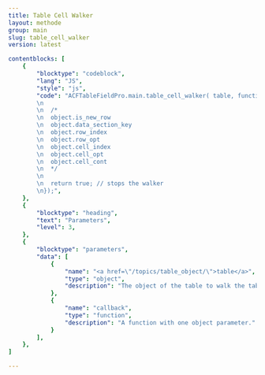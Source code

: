 ```yaml
---
title: Table Cell Walker
layout: methode
group: main
slug: table_cell_walker
version: latest

contentblocks: [
	{
		"blocktype": "codeblock",
		"lang": "JS",
		"style": "js",
		"code": "ACFTableFieldPro.main.table_cell_walker( table, function( object ) {
		\n
		\n	/*
		\n	object.is_new_row
		\n	object.data_section_key
		\n	object.row_index
		\n	object.row_opt
		\n	object.cell_index
		\n	object.cell_opt
		\n	object.cell_cont
		\n	*/
		\n
		\n	return true; // stops the walker
		\n});",
	},
	{
		"blocktype": "heading",
		"text": "Parameters",
		"level": 3,
	},
	{
		"blocktype": "parameters",
		"data": [
			{
				"name": "<a href=\"/topics/table_object/\">table</a>",
				"type": "object",
				"description": "The object of the table to walk the table data.",
			},
			{
				"name": "callback",
				"type": "function",
				"description": "A function with one object parameter."
			}
		],
	},
]

---
```

